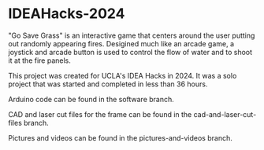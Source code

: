 # IDEAHacks-2024
"Go Save Grass" is an interactive game that centers around the user putting out randomly appearing fires. Desigined much like an arcade game, a joystick and arcade button is used to control the flow of water and to shoot it at the fire panels.

This project was created for UCLA's IDEA Hacks in 2024. It was a solo project that was started and completed in less than 36 hours.

Arduino code can be found in the software branch.

CAD and laser cut files for the frame can be found in the cad-and-laser-cut-files branch.

Pictures and videos can be found in the pictures-and-videos branch.
